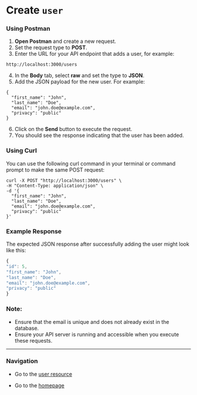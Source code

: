 # Create `user`

### Using Postman

1. **Open Postman** and create a new request.
2. Set the request type to **POST**.
3. Enter the URL for your API endpoint that adds a user, for example:
```shell
http://localhost:3000/users
```
4. In the **Body** tab, select **raw** and set the type to **JSON**.
5. Add the JSON payload for the new user. For example:

  ```shell
  {
    "first_name": "John",
    "last_name": "Doe",
    "email": "john.doe@example.com",
    "privacy": "public"
  }
  ```

6. Click on the **Send** button to execute the request.
7. You should see the response indicating that the user has been added.

### Using Curl

You can use the following curl command in your terminal or command prompt to make the same POST request:

  ```shell
  curl -X POST "http://localhost:3000/users" \
  -H "Content-Type: application/json" \
  -d '{
    "first_name": "John",
    "last_name": "Doe",
    "email": "john.doe@example.com",
    "privacy": "public"
  }'
  ```

### Example Response

The expected JSON response after successfully adding the user might look like this:
  ```js
{
  "id": 5,
  "first_name": "John",
  "last_name": "Doe",
  "email": "john.doe@example.com",
  "privacy": "public"
}
  ```

### Note:
- Ensure that the email is unique and does not already exist in the database.
- Ensure your API server is running and accessible when you execute these requests.

---

### Navigation

* Go to the [user resource](https://cnjoyce1225.github.io/the-archivist/Resources/user.html)

* Go to the [homepage](https://cnjoyce1225.github.io/the-archivist/)
